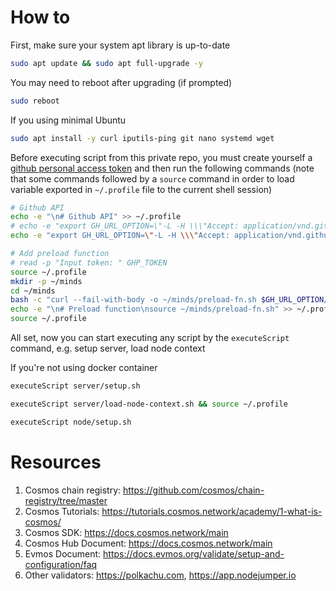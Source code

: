 # How to

First, make sure your system apt library is up-to-date

```bash
sudo apt update && sudo apt full-upgrade -y
```

You may need to reboot after upgrading (if prompted)

```bash
sudo reboot
```

If you using minimal Ubuntu

```bash
sudo apt install -y curl iputils-ping git nano systemd wget
```

Before executing script from this private repo, you must create yourself a [github personal access token](https://docs.github.com/en/authentication/keeping-your-account-and-data-secure/creating-a-personal-access-token) and then run the following commands (note that some commands followed by a `source` command in order to load variable exported in `~/.profile` file to the current shell session)

```bash
# Github API
echo -e "\n# Github API" >> ~/.profile
# echo -e "export GH_URL_OPTION=\"-L -H \\\"Accept: application/vnd.github.raw\\\" -H \\\"Authorization: Bearer \$GHP_TOKEN\\\" -H \\\"X-GitHub-Api-Version: 2022-11-28\\\" https://api.github.com/repos/gguy0406/cosmos-validator/contents\"" >> ~/.profile
echo -e "export GH_URL_OPTION=\"-L -H \\\"Accept: application/vnd.github.raw\\\" -H \\\"X-GitHub-Api-Version: 2022-11-28\\\" https://api.github.com/repos/gguy0406/cosmos-validator/contents\"" >> ~/.profile
```

```bash
# Add preload function
# read -p "Input token: " GHP_TOKEN
source ~/.profile
mkdir -p ~/minds
cd ~/minds
bash -c "curl --fail-with-body -o ~/minds/preload-fn.sh $GH_URL_OPTION/server/preload-fn.sh"
echo -e "\n# Preload function\nsource ~/minds/preload-fn.sh" >> ~/.profile
source ~/.profile
```

All set, now you can start executing any script by the `executeScript` command, e.g. setup server, load node context

If you're not using docker container

```bash
executeScript server/setup.sh
```

```bash
executeScript server/load-node-context.sh && source ~/.profile
```

```bash
executeScript node/setup.sh
```

# Resources

1. Cosmos chain registry: https://github.com/cosmos/chain-registry/tree/master
2. Cosmos Tutorials: https://tutorials.cosmos.network/academy/1-what-is-cosmos/
3. Cosmos SDK: https://docs.cosmos.network/main
4. Cosmos Hub Document: https://docs.cosmos.network/main
5. Evmos Document: https://docs.evmos.org/validate/setup-and-configuration/faq
6. Other validators: https://polkachu.com, https://app.nodejumper.io
